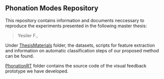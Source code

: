 ## Phonation Modes Repository

This repository contains information and documents neccessary to reproduce the experiments presented in the following master thesis:

> Yesiler F., 

Under [ThesisMaterials](https://github.com/furkanyesiler/PhonationModes-MasterThesis/tree/master/ThesisMaterials) folder, the datasets, scripts for feature extraction and information on automatic classification steps of our proposed method can be found.

[PhonationRT](https://github.com/furkanyesiler/PhonationModes-MasterThesis/tree/master/PhonationRT) folder contains the source code of the visual feedback prototype we have developed.
